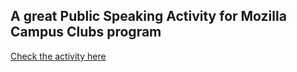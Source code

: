 
## A great Public Speaking Activity for Mozilla Campus Clubs program

[Check the activity here](https://edovio.github.io/AGreatPublicSpeaking/) 
